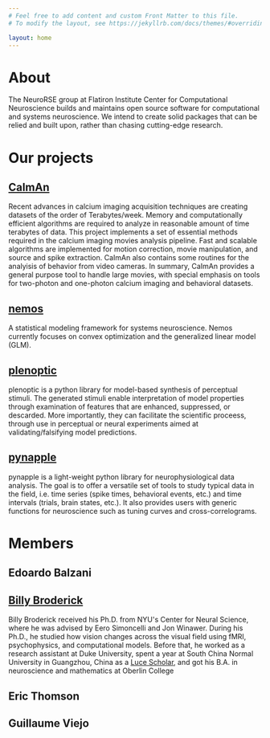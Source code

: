 ```yaml
---
# Feel free to add content and custom Front Matter to this file.
# To modify the layout, see https://jekyllrb.com/docs/themes/#overriding-theme-defaults

layout: home
---
```


# About

The NeuroRSE group at Flatiron Institute Center for Computational Neuroscience
builds and maintains open source software for computational and systems
neuroscience. We intend to create solid packages that can be relied and built
upon, rather than chasing cutting-edge research.

# Our projects

## [CaImAn](https://github.com/flatironinstitute/CaImAn)

Recent advances in calcium imaging acquisition techniques are creating datasets of the order of Terabytes/week. Memory and computationally efficient algorithms are required to analyze in reasonable amount of time terabytes of data. This project implements a set of essential methods required in the calcium imaging movies analysis pipeline. Fast and scalable algorithms are implemented for motion correction, movie manipulation, and source and spike extraction. CaImAn also contains some routines for the analyisis of behavior from video cameras. In summary, CaImAn provides a general purpose tool to handle large movies, with special emphasis on tools for two-photon and one-photon calcium imaging and behavioral datasets.

## [nemos](https://github.com/flatironinstitute/nemos)

A statistical modeling framework for systems neuroscience. Nemos currently focuses on convex optimization and the generalized linear model (GLM).

## [plenoptic](https://github.com/LabForComputationalVision/plenoptic/)

plenoptic is a python library for model-based synthesis of perceptual stimuli. The generated stimuli enable interpretation of model properties through examination of features that are enhanced, suppressed, or descarded. More importantly, they can facilitate the scientific proceess, through use in perceptual or neural experiments aimed at validating/falsifying model predictions.

## [pynapple](https://github.com/pynapple-org/pynapple)

pynapple is a light-weight python library for neurophysiological data analysis. The goal is to offer a versatile set of tools to study typical data in the field, i.e. time series (spike times, behavioral events, etc.) and time intervals (trials, brain states, etc.). It also provides users with generic functions for neuroscience such as tuning curves and cross-correlograms.

# Members

## Edoardo Balzani
## [Billy Broderick](https://wfbroderick.com)

Billy Broderick received his Ph.D. from NYU's Center for Neural Science, where
he was advised by Eero Simoncelli and Jon Winawer. During his Ph.D., he studied
how vision changes across the visual field using fMRI, psychophysics, and
computational models. Before that, he worked as a research assistant at Duke
University, spent a year at South China Normal University in Guangzhou, China as
a [Luce Scholar](http://www.hluce.org/lsprogram.aspx), and got his B.A. in
neuroscience and mathematics at Oberlin College

## Eric Thomson
## Guillaume Viejo
